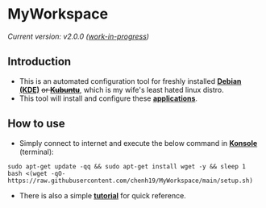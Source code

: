 # MyWorkspace
*Current version: v2.0.0 ([work-in-progress](https://github.com/chenh19/MyWorkspace/blob/main/todo.md))*  

## Introduction

- This is an automated configuration tool for freshly installed [**Debian (KDE)**](https://cdimage.debian.org/debian-cd/current-live/amd64/iso-hybrid/) ~~or [**Kubuntu**](https://kubuntu.org/)~~, which is my wife's least hated linux distro.
- This tool will install and configure these [**applications**](https://github.com/chenh19/MyWorkspace/blob/main/list.md).

## How to use

- Simply connect to internet and execute the below command in [**Konsole**](https://konsole.kde.org/) (terminal): 
```
sudo apt-get update -qq && sudo apt-get install wget -y && sleep 1
bash <(wget -qO- https://raw.githubusercontent.com/chenh19/MyWorkspace/main/setup.sh)
```
- There is also a simple [**tutorial**](https://chenh19.github.io/MyWorkspace/) for quick reference.
